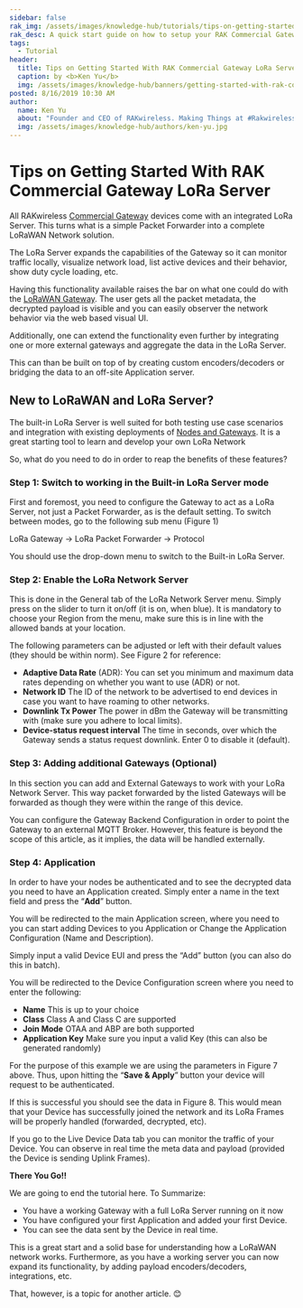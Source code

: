 ```yaml
---
sidebar: false
rak_img: /assets/images/knowledge-hub/tutorials/tips-on-getting-started-with-rak-commercial-gateway-lora-server/overview.jpg
rak_desc: A quick start guide on how to setup your RAK Commercial Gateway LoRa Server.
tags:
  - Tutorial
header:
  title: Tips on Getting Started With RAK Commercial Gateway LoRa Server
  caption: by <b>Ken Yu</b> 
  img: /assets/images/knowledge-hub/banners/getting-started-with-rak-commercial-gateway.jpg
posted: 8/16/2019 10:30 AM
author:
  name: Ken Yu
  about: "Founder and CEO of RAKwireless. Making Things at #Rakwireless with The #RAKstars"
  img: /assets/images/knowledge-hub/authors/ken-yu.jpg
---
```


# Tips on Getting Started With RAK Commercial Gateway LoRa Server

All RAKwireless [Commercial Gateway](https://store.rakwireless.com/products/rak7258-micro-gateway) devices come with an integrated LoRa Server. This turns what is a simple Packet Forwarder into a complete LoRaWAN Network solution.

The LoRa Server expands the capabilities of the Gateway so it can monitor traffic locally, visualize network load, list active devices and their behavior, show duty cycle loading, etc.

Having this functionality available raises the bar on what one could do with the [LoRaWAN Gateway](https://store.rakwireless.com/collections/lpwan-products). The user gets all the packet metadata, the decrypted payload is visible and you can easily observer the network behavior via the web based visual UI.

Additionally, one can extend the functionality even further by integrating one or more external gateways and aggregate the data in the LoRa Server.

This can than be built on top of by creating custom encoders/decoders or bridging the data to an off-site Application server.

## New to LoRaWAN and LoRa Server?
The built-in LoRa Server is well suited for both testing use case scenarios and integration with existing deployments of [Nodes and Gateways](https://store.rakwireless.com/collections/boards-nodes). It is a great starting tool to learn and develop your own LoRa Network

So, what do you need to do in order to reap the benefits of these features?

### Step 1: Switch to working in the Built-in LoRa Server mode

First and foremost, you need to configure the Gateway to act as a LoRa Server, not just a Packet Forwarder, as is the default setting. To switch between modes, go to the following sub menu (Figure 1)

<rk-img
  src="/assets/images/knowledge-hub/tutorials/tips-on-getting-started-with-rak-commercial-gateway-lora-server/protocol-section.jpg"
  figure-number="1"
  caption="Protocol selection"
/>

LoRa Gateway → LoRa Packet Forwarder → Protocol

You should use the drop-down menu to switch to the Built-in LoRa Server.

### Step 2: Enable the LoRa Network Server

This is done in the General tab of the LoRa Network Server menu. Simply press on the slider to turn it on/off (it is on, when blue). It is mandatory to choose your Region from the menu, make sure this is in line with the allowed bands at your location.

The following parameters can be adjusted or left with their default values (they should be within norm). See Figure 2 for reference:

<rk-img
  src="/assets/images/knowledge-hub/tutorials/tips-on-getting-started-with-rak-commercial-gateway-lora-server/enable-the-lora-server.jpg"
  figure-number="2"
  caption="Enabling the LoRa Server"
/>

* <b>Adaptive Data Rate</b> (ADR): You can set you minimum and maximum data rates depending on whether you want to use (ADR) or not.
* <b>Network ID</b> The ID of the network to be advertised to end devices in case you want to have roaming to other networks.
* <b>Downlink Tx Power</b> The power in dBm the Gateway will be transmitting with (make sure you adhere to local limits).
* <b>Device-status request interval</b> The time in seconds, over which the Gateway sends a status request downlink. Enter 0 to disable it (default).

### Step 3: Adding additional Gateways (Optional)

In this section you can add and External Gateways to work with your LoRa Network Server. This way packet forwarded by the listed Gateways will be forwarded as though they were within the range of this device.

<rk-img
  src="/assets/images/knowledge-hub/tutorials/tips-on-getting-started-with-rak-commercial-gateway-lora-server/adding-gateways.jpg"
  figure-number="3"
  caption="Adding Gateways"
/>

You can configure the Gateway Backend Configuration in order to point the Gateway to an external MQTT Broker. However, this feature is beyond the scope of this article, as it implies, the data will be handled externally.

### Step 4: Application

In order to have your nodes be authenticated and to see the decrypted data you need to have an Application created. Simply enter a name in the text field and press the “<b>Add</b>” button.

<rk-img
  src="/assets/images/knowledge-hub/tutorials/tips-on-getting-started-with-rak-commercial-gateway-lora-server/application-creation.jpg"
  figure-number="4"
  caption="Application creation"
/>

You will be redirected to the main Application screen, where you need to you can start adding Devices to you Application or Change the Application Configuration (Name and Description).

<rk-img
  src="/assets/images/knowledge-hub/tutorials/tips-on-getting-started-with-rak-commercial-gateway-lora-server/main-application-screen.jpg"
  figure-number="5"
  caption="Main Application screen"
/>

Simply input a valid Device EUI and press the “Add” button (you can also do this in batch).

<rk-img
  src="/assets/images/knowledge-hub/tutorials/tips-on-getting-started-with-rak-commercial-gateway-lora-server/adding-a-device.jpg"
  figure-number="6"
  caption="Adding a Device"
/>

You will be redirected to the Device Configuration screen where you need to enter the following:

* <b>Name</b> This is up to your choice
* <b>Class</b> Class A and Class C are supported
* <b>Join Mode</b> OTAA and ABP are both supported
* <b>Application Key</b> Make sure you input a valid Key (this can also be generated randomly)

<rk-img
  src="/assets/images/knowledge-hub/tutorials/tips-on-getting-started-with-rak-commercial-gateway-lora-server/device-param-config.jpg"
  figure-number="7"
  caption="Device parameter configuration"
/>

For the purpose of this example we are using the parameters in Figure 7 above. Thus, upon hitting the “<b>Save & Apply</b>” button your device will request to be authenticated.

If this is successful you should see the data in Figure 8. This would mean that your Device has successfully joined the network and its LoRa Frames will be properly handled (forwarded, decrypted, etc).

<rk-img
  src="/assets/images/knowledge-hub/tutorials/tips-on-getting-started-with-rak-commercial-gateway-lora-server/activated-dev-param.jpg"
  figure-number="8"
  caption="Activated device parameters"
/>

If you go to the Live Device Data tab you can monitor the traffic of your Device. You can observe in real time the meta data and payload (provided the Device is sending Uplink Frames).

<b>There You Go!!</b>

We are going to end the tutorial here. To Summarize:
* You have a working Gateway with a full LoRa Server running on it now
* You have configured your first Application and added your first Device.
* You can see the data sent by the Device in real time.

This is a great start and a solid base for understanding how a LoRaWAN network works. Furthermore, as you have a working server you can now expand its functionality, by adding payload encoders/decoders, integrations, etc.

That, however, is a topic for another article. 😊

<rk-author />
